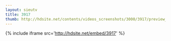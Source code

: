 ```yaml
---
layout: sieutv
title: 3917
thumb: http://hdsite.net/contents/videos_screenshots/3000/3917/preview_360p.mp4.jpg
---
```

{% include iframe src='http://hdsite.net/embed/3917' %}
 
